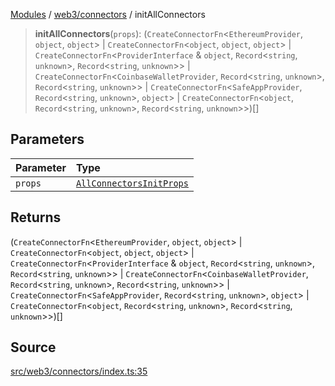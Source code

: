 [Modules](../../../README.md) / [web3/connectors](../README.md) / initAllConnectors

> **initAllConnectors**(`props`): (`CreateConnectorFn`\<`EthereumProvider`, `object`, `object`\> \| `CreateConnectorFn`\<`object`, `object`, `object`\> \| `CreateConnectorFn`\<`ProviderInterface` & `object`, `Record`\<`string`, `unknown`\>, `Record`\<`string`, `unknown`\>\> \| `CreateConnectorFn`\<`CoinbaseWalletProvider`, `Record`\<`string`, `unknown`\>, `Record`\<`string`, `unknown`\>\> \| `CreateConnectorFn`\<`SafeAppProvider`, `Record`\<`string`, `unknown`\>, `object`\> \| `CreateConnectorFn`\<`object`, `Record`\<`string`, `unknown`\>, `Record`\<`string`, `unknown`\>\>)[]

## Parameters

| Parameter | Type |
| :------ | :------ |
| `props` | [`AllConnectorsInitProps`](../type-aliases/AllConnectorsInitProps.md) |

## Returns

(`CreateConnectorFn`\<`EthereumProvider`, `object`, `object`\> \| `CreateConnectorFn`\<`object`, `object`, `object`\> \| `CreateConnectorFn`\<`ProviderInterface` & `object`, `Record`\<`string`, `unknown`\>, `Record`\<`string`, `unknown`\>\> \| `CreateConnectorFn`\<`CoinbaseWalletProvider`, `Record`\<`string`, `unknown`\>, `Record`\<`string`, `unknown`\>\> \| `CreateConnectorFn`\<`SafeAppProvider`, `Record`\<`string`, `unknown`\>, `object`\> \| `CreateConnectorFn`\<`object`, `Record`\<`string`, `unknown`\>, `Record`\<`string`, `unknown`\>\>)[]

## Source

[src/web3/connectors/index.ts:35](https://github.com/bgd-labs/fe-shared/blob/a524aad33ec5fce600306d3c3d02439e9803dea0/src/web3/connectors/index.ts#L35)
